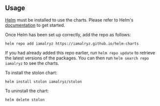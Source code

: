 ## Usage

[Helm](https://helm.sh) must be installed to use the charts.  Please refer to Helm's [documentation](https://helm.sh/docs) to get started.

Once Helm has been set up correctly, add the repo as follows:
```
helm repo add iamalryz https://iamalryz.github.io/helm-charts
```

If you had already added this repo earlier, run `helm repo update` to retrieve the latest versions of the packages.  You can then run `helm search repo iamalryz` to see the charts.

To install the stolon chart:
```
helm install stolon iamalryz/stolon
```

To uninstall the chart:
```
helm delete stolon
```
